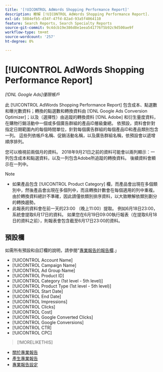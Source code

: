 ```yaml
---
title: '[!UICONTROL AdWords Shopping Performance Report]'
description: 瞭解 [!UICONTROL AdWords Shopping Performance Report].
exl-id: 5884efb5-d34f-47fd-82ad-93a5f4064110
feature: Search Reports, Search Specialty Reports
source-git-commit: 9c4dcb19e386d8e1eea541776f5b92c9d500ae9f
workflow-type: tm+mt
source-wordcount: '257'
ht-degree: 0%

---
```


# [!UICONTROL AdWords Shopping Performance Report]

*[!DNL Google Ads]僅限帳戶*

此 [!UICONTROL AdWords Shopping Performance Report] 包含成本、點選數和曝光數資料；轉換的點選數和轉換資料由 [!DNL Google Ads Conversion Optimizer]；以及（選擇性）由追蹤的轉換資料 [!DNL Adobe] 和衍生量度資料，在購物行銷活動中一個或多個廣告群組的產品ID層級彙總。 依預設，資料會針對指定日期範圍內的每個時間單位，針對每個廣告群組的每個產品ID和產品類別包含一列。 這些列依帳戶名稱、促銷活動名稱，以及廣告群組名稱，依預設會以遞增順序排列。

您可以檢視前兩個月的資料。 2018年9月21日之前的資料可能會以兩列顯示：一列包含成本和點選資料，以及一列包含Adobe所追蹤的轉換資料。 後續資料會顯示在一列中。

>[!NOTE]
>
>* 如果產品包含 [!UICONTROL Product Category] 欄，而產品會出現在多個類別中，然後產品會出現在多個列中，而且轉換計數會在每個適用的列中重複。 由於轉換資料總計不準確，因此請僅依類別排序資料，以大致瞭解依類別劃分的轉換趨勢。
>* 此報表的資料會在前一天的23:00 （晚上11:00）提取。 例如6月18日23:00，系統會提取6月17日的資料。 如果您在6月19日09:00執行報表（在提取6月18日的資料之前），則報表會包含截至6月17日23:00的資料。

## 預設欄

如需所有預設和自訂欄的說明，請參閱&quot;[專業報告的報告欄](specialty-report-columns.md).」

* [!UICONTROL Account Name]
* [!UICONTROL Campaign Name]
* [!UICONTROL Ad Group Name]
* [!UICONTROL Product ID]
* [!UICONTROL Category (1st level - 5th level)]
* [!UICONTROL Product Type (1st level - 5th level)]
* [!UICONTROL Start Date]
* [!UICONTROL End Date]
* [!UICONTROL Impressions]
* [!UICONTROL Clicks]
* [!UICONTROL Cost]
* [!UICONTROL Google Converted Clicks]
* [!UICONTROL Google Conversions]
* [!UICONTROL CTR]
* [!UICONTROL CPC]

>[!MORELIKETHIS]
>
* [關於專業報告](specialty-report-about.md)
* [產生專業報告](specialty-report-generate.md)
* [專業報告設定](specialty-report-settings.md)
